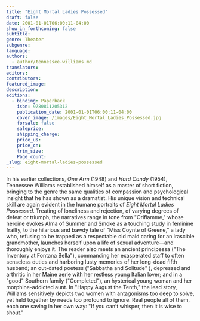 ```yaml
---
title: "Eight Mortal Ladies Possessed"
draft: false
date: 2001-01-01T06:00:11-04:00
show_in_forthcoming: false
subtitle:
genre: Theater
subgenre:
language:
authors:
  - author/tennessee-williams.md
translators:
editors:
contributors:
featured_image:
description:
editions:
  - binding: Paperback
    isbn: 9780811205312
    publication_date: 2001-01-01T06:00:11-04:00
    cover_image: /images/Eight_Mortal_Ladies_Possessed.jpg
    forsale: false
    saleprice:
    shipping_charge:
    price_us:
    price_cn:
    trim_size:
    Page_count:
_slug: eight-mortal-ladies-possessed
---
```


In his earlier collections, _One Arm_ (1948) and _Hard Candy_ (1954), Tennessee Williams established himself as a master of short fiction, bringing to the genre the same qualities of compassion and psychological insight that he has shown as a dramatist. His unique vision and technical skill are again evident in the humane portraits of _Eight Mortal Ladies Possessed_. Treating of loneliness and rejection, of varying degrees of defeat or triumph, the narratives range in tone from "Oriflamme," whose heroine evokes Alma of Summer and Smoke as a touching study in feminine frailty, to the hilarious and bawdy tale of "Miss Coynte of Greene," a lady who, refusing to be trapped as a respectable old maid caring for an irascible grandmother, launches herself upon a life of sexual adventure––and thoroughly enjoys it. The reader also meets an ancient principessa ("The Inventory at Fontana Bella"), commanding her exasperated staff to often senseless duties and harboring lusty memories of her long-dead fifth husband; an out-dated poetess ("Sabbatha and Solitude" ), depressed and arthritic in her Maine aerie with her restless young Italian lover; and in a "good" Southern family ("Completed"), an hysterical young woman and her morphine-addicted aunt. In "Happy August the Tenth," the lead story, Williams sensitively depicts two women with antagonisms too deep to solve, yet held together by needs too profound to ignore. Real people all of them, each one saving in her own way: "If you can’t whisper, then it is wise to shout."


